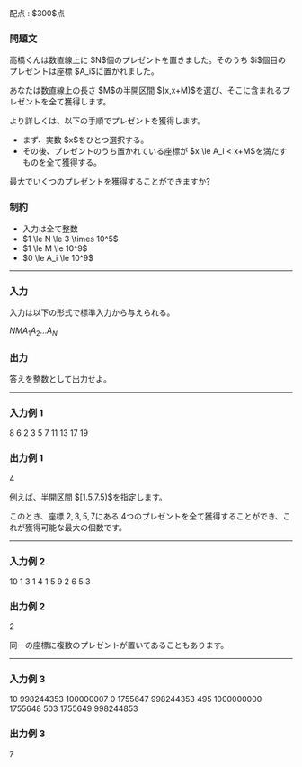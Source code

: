 
<div>

<span>

<span>

<p>
配点 : $300$点
</p>

<div>

<section>

### **問題文**

<p>
高橋くんは数直線上に $N$個のプレゼントを置きました。そのうち $i$個目のプレゼントは座標 $A_i$に置かれました。
</p>

<p>
あなたは数直線上の長さ $M$の半開区間 $[x,x+M)$を選び、そこに含まれるプレゼントを全て獲得します。

より詳しくは、以下の手順でプレゼントを獲得します。
</p>

<ul>

<li>
まず、実数 $x$をひとつ選択する。
</li>

<li>
その後、プレゼントのうち置かれている座標が $x \le A_i < x+M$を満たすものを全て獲得する。
</li>

</ul>

<p>
最大でいくつのプレゼントを獲得することができますか?
</p>

</section>

</div>

<div>

<section>

### **制約**

<ul>

<li>
入力は全て整数
</li>

<li>
$1 \le N \le 3 \times 10^5$
</li>

<li>
$1 \le M \le 10^9$
</li>

<li>
$0 \le A_i \le 10^9$
</li>

</ul>

</section>

</div>

---

<div>

<div>

<section>

### **入力**

<p>
入力は以下の形式で標準入力から与えられる。
</p>

<div>

$N$$M$$A_1$$A_2$$\dots$$A_N$
</div>

</section>

</div>

<div>

<section>

### **出力**

<p>
答えを整数として出力せよ。
</p>

</section>

</div>

</div>

---

<div>

<section>

### **入力例 1**

<div>

8 6
2 3 5 7 11 13 17 19

</div>

</section>

</div>

<div>

<section>

### **出力例 1**

<div>

4

</div>

<p>
例えば、半開区間 $[1.5,7.5)$を指定します。

このとき、座標 $2,3,5,7$にある $4$つのプレゼントを全て獲得することができ、これが獲得可能な最大の個数です。
</p>

</section>

</div>

---

<div>

<section>

### **入力例 2**

<div>

10 1
3 1 4 1 5 9 2 6 5 3

</div>

</section>

</div>

<div>

<section>

### **出力例 2**

<div>

2

</div>

<p>
同一の座標に複数のプレゼントが置いてあることもあります。
</p>

</section>

</div>

---

<div>

<section>

### **入力例 3**

<div>

10 998244353
100000007 0 1755647 998244353 495 1000000000 1755648 503 1755649 998244853

</div>

</section>

</div>

<div>

<section>

### **出力例 3**

<div>

7

</div>

</section>

</div>

</span>

</span>

</div>
